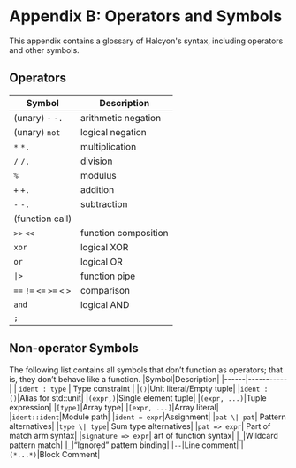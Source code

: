 # Appendix B: Operators and Symbols
This appendix contains a glossary of Halcyon's syntax, including operators and other symbols.
## Operators
| Symbol | Description |
|--------|-----------|
|(unary) `-` `-.`| arithmetic negation |
|(unary) `not` | logical negation |
| `*` `*.` | multiplication |
|`/` `/.`| division |
| `%` | modulus |
| `+` `+.` | addition|
| `-` `-.` | subtraction |
| (function call) | |
| `>>` `<<` | function composition |
| `xor` | logical XOR |
| `or` | logical OR |
| `\|>` | function pipe |
| `==` `!=` `<=` `>=` `<` `>` | comparison |
| `and` | logical AND |
| `;` |  |
## Non-operator Symbols
The following list contains all symbols that don’t function as operators; that is, they don’t behave like a function.
|Symbol|Description|
|------|-----------|
| `ident : type` | Type constraint | 
|`()`|Unit literal/Empty tuple|
|`ident : ()`|Alias for std::unit|
|`(expr,)`|Single element tuple|
|`(expr, ...)`|Tuple expression|
|`[type]`|Array type|
|`[expr, ...]`|Array literal|
|`ident::ident`|Module path|
|`ident = expr`|Assignment|
|`pat \| pat`| Pattern alternatives|
|`type \| type`| Sum type alternatives|
|`pat => expr`| Part of match arm syntax|
|`signature => expr`| art of function syntax|
|`_`|Wildcard pattern match|
|`_`|“Ignored” pattern binding|
|`--`|Line comment|
|`(*...*)`|Block Comment|    

